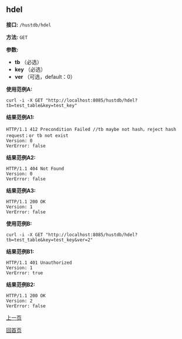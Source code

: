## hdel ##

**接口:** `/hustdb/hdel`

**方法:** `GET`

**参数:** 

*  **tb** （必选）  
*  **key** （必选）  
*  **ver** （可选，default：0）  

**使用范例A:**

    curl -i -X GET "http://localhost:8085/hustdb/hdel?tb=test_table&key=test_key"

**结果范例A1:**

	HTTP/1.1 412 Precondition Failed //tb maybe not hash，reject hash request；or tb not exist
	Version: 0
	VerError: false

**结果范例A2:**

	HTTP/1.1 404 Not Found
	Version: 0
	VerError: false
		
**结果范例A3:**

	HTTP/1.1 200 OK
	Version: 1
	VerError: false

**使用范例B:**

    curl -i -X GET "http://localhost:8085/hustdb/hdel?tb=test_table&key=test_key&ver=2"

**结果范例B1:**

	HTTP/1.1 401 Unauthorized
	Version: 1
	VerError: true

**结果范例B2:**

	HTTP/1.1 200 OK
	Version: 2
	VerError: false

[上一页](../hustdb.md)

[回首页](../../../index.md)